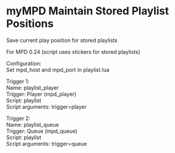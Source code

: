 # myMPD Maintain Stored Playlist Positions
Save current play position for stored playlists

For MPD 0.24 (script uses stickers for stored playlists)

Configuration:  
Set mpd_host and mpd_port in playlist.lua  

Trigger 1:  
Name: playlist_player  
Trigger: Player (mpd_player)  
Script: playlist  
Script arguments: trigger=player  

Trigger 2:  
Name: playlist_queue  
Trigger: Queue (mpd_queue)  
Script: playlist  
Script arguments: trigger=queue  
